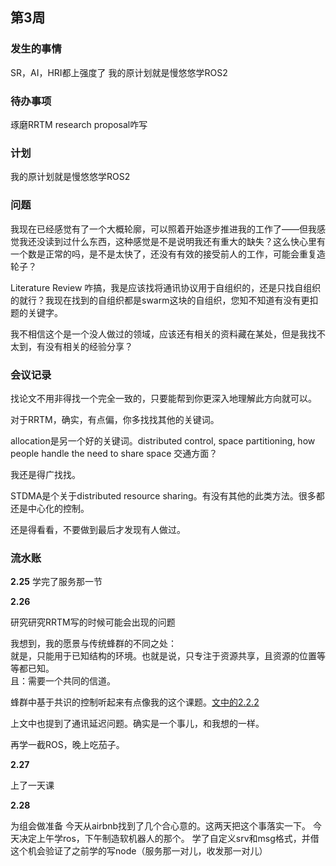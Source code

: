 <!--
 * @Author: Runze Yuan 1959180242@qq.com
 * @Date: 2023-02-28 09:37:47
 * @LastEditors: Runze Yuan 1959180242@qq.com
 * @LastEditTime: 2023-03-01 10:29:10
 * @FilePath: \Dissertation2022\日志\2.22-3.1.md
 * @Description: 
 * 
 * Copyright (c) 2023 by ${git_name_email}, All Rights Reserved. 
-->
## 第3周

### 发生的事情

SR，AI，HRI都上强度了
我的原计划就是慢悠悠学ROS2

### 待办事项

琢磨RRTM research proposal咋写

### 计划

我的原计划就是慢悠悠学ROS2

### 问题

我现在已经感觉有了一个大概轮廓，可以照着开始逐步推进我的工作了——但我感觉我还没读到过什么东西，这种感觉是不是说明我还有重大的缺失？这么快心里有一个数是正常的吗，是不是太快了，还没有有效的接受前人的工作，可能会重复造轮子？

Literature Review 咋搞，我是应该找将通讯协议用于自组织的，还是只找自组织的就行？我现在找到的自组织都是swarm这块的自组织，您知不知道有没有更扣题的关键字。

我不相信这个是一个没人做过的领域，应该还有相关的资料藏在某处，但是我找不太到，有没有相关的经验分享？


### 会议记录

找论文不用非得找一个完全一致的，只要能帮到你更深入地理解此方向就可以。

对于RRTM，确实，有点偏，你多找找其他的关键词。

allocation是另一个好的关键词。distributed control, space partitioning, how people handle the need to share space
交通方面？

我还是得广找找。

STDMA是个关于distributed resource sharing。有没有其他的此类方法。很多都还是中心化的控制。

还是得看看，不要做到最后才发现有人做过。

### 流水账

**2.25**
学完了服务那一节

**2.26**

研究研究RRTM写的时候可能会出现的问题

我想到，我的愿景与传统蜂群的不同之处：  
就是，只能用于已知结构的环境。也就是说，只专注于资源共享，且资源的位置等等都已知。  
且：需要一个共同的信道。

蜂群中基于共识的控制听起来有点像我的这个课题。[文中的2.2.2](https://www.sciencedirect.com/science/article/pii/S0921889016300185?casa_token=0EOSSuncfAwAAAAA:xKG5QF_JTuNKVpwmNRoozY0_8sLfcaY84Dn4CXPHTG0TC_JDVuKFUFM_ba14np57oDIAoxPn-IA) 

上文中也提到了通讯延迟问题。确实是一个事儿，和我想的一样。


再学一截ROS，晚上吃茄子。


**2.27**

上了一天课

**2.28**


为组会做准备
今天从airbnb找到了几个合心意的。这两天把这个事落实一下。
今天决定上午学ros，下午制造软机器人的那个。
学了自定义srv和msg格式，并借这个机会验证了之前学的写node（服务那一对儿，收发那一对儿）